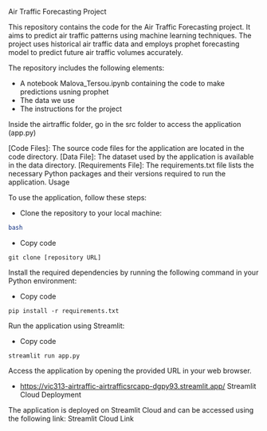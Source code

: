 Air Traffic Forecasting Project

This repository contains the code for the Air Traffic Forecasting project. It aims to predict air traffic patterns using machine learning techniques. The project uses historical air traffic data and employs prophet forecasting model to predict future air traffic volumes accurately.


The repository includes the following elements:

* A notebook Malova_Tersou.ipynb containing the code to make predictions usning prophet
* The data we use
* The instructions for the project

Inside the airtraffic folder, go in the src folder to access the application (app.py)

[Code Files]: The source code files for the application are located in the code directory.
[Data File]: The dataset used by the application is available in the data directory.
[Requirements File]: The requirements.txt file lists the necessary Python packages and their versions required to run the application.
Usage

To use the application, follow these steps:

* Clone the repository to your local machine:
 ```sh
bash
```
* Copy code
```
git clone [repository URL]
```
Install the required dependencies by running the following command in your Python environment:
* Copy code
```
pip install -r requirements.txt
```
Run the application using Streamlit:
* Copy code
```
streamlit run app.py
```
Access the application by opening the provided URL in your web browser.
* https://vic313-airtraffic-airtrafficsrcapp-dgpy93.streamlit.app/
Streamlit Cloud Deployment

The application is deployed on Streamlit Cloud and can be accessed using the following link: Streamlit Cloud Link
